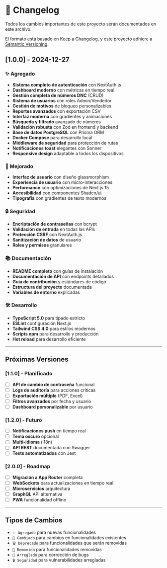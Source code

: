 # 📝 Changelog

Todos los cambios importantes de este proyecto serán documentados en este archivo.

El formato está basado en [Keep a Changelog](https://keepachangelog.com/es-ES/1.0.0/),
y este proyecto adhiere a [Semantic Versioning](https://semver.org/lang/es/).

## [1.0.0] - 2024-12-27

### ✨ Agregado
- **Sistema completo de autenticación** con NextAuth.js
- **Dashboard moderno** con métricas en tiempo real
- **Gestión completa de números DNC** (CRUD)
- **Sistema de usuarios** con roles Admin/Vendedor
- **Gestión de motivos** de bloqueo personalizables
- **Reportes avanzados** con exportación CSV
- **Interfaz moderna** con gradientes y animaciones
- **Búsqueda y filtrado** avanzado de números
- **Validación robusta** con Zod en frontend y backend
- **Base de datos PostgreSQL** con Prisma ORM
- **Docker Compose** para desarrollo local
- **Middleware de seguridad** para protección de rutas
- **Notificaciones toast** elegantes con Sonner
- **Responsive design** adaptable a todos los dispositivos

### 🎨 Mejorado
- **Interfaz de usuario** con diseño glassmorphism
- **Experiencia de usuario** con micro-interacciones
- **Performance** con optimizaciones de Next.js 15
- **Accesibilidad** con componentes Shadcn/ui
- **Tipografía** con gradientes de texto modernos

### 🔒 Seguridad
- **Encriptación de contraseñas** con bcrypt
- **Validación de entrada** en todas las APIs
- **Protección CSRF** con NextAuth.js
- **Sanitización de datos** de usuario
- **Roles y permisos** granulares

### 📚 Documentación
- **README completo** con guías de instalación
- **Documentación de API** con endpoints detallados
- **Guía de contribución** y estándares de código
- **Estructura del proyecto** documentada
- **Variables de entorno** explicadas

### 🛠️ Desarrollo
- **TypeScript 5.0** para tipado estricto
- **ESLint** configuración Next.js
- **Tailwind CSS 4.0** para estilos modernos
- **Scripts npm** para desarrollo y producción
- **Hot reload** para desarrollo eficiente

---

## Próximas Versiones

### [1.1.0] - Planificado
- [ ] **API de cambio de contraseña** funcional
- [ ] **Logs de auditoría** para acciones críticas
- [ ] **Exportación múltiple** (PDF, Excel)
- [ ] **Filtros avanzados** por fecha y usuario
- [ ] **Dashboard personalizable** por usuario

### [1.2.0] - Futuro
- [ ] **Notificaciones push** en tiempo real
- [ ] **Tema oscuro** opcional
- [ ] **Multi-idioma** (i18n)
- [ ] **API REST** documentada con Swagger
- [ ] **Tests automatizados** con Jest

### [2.0.0] - Roadmap
- [ ] **Migración a App Router** completa
- [ ] **WebSockets** para actualizaciones en tiempo real
- [ ] **Microservicios** arquitectura
- [ ] **GraphQL** API alternativa
- [ ] **PWA** funcionalidad offline

---

## Tipos de Cambios

- `✨ Agregado` para nuevas funcionalidades
- `🔄 Cambiado` para cambios en funcionalidades existentes
- `🗑️ Deprecado` para funcionalidades que serán removidas
- `🚫 Removido` para funcionalidades removidas
- `🐛 Arreglado` para corrección de bugs
- `🔒 Seguridad` para vulnerabilidades arregladas
